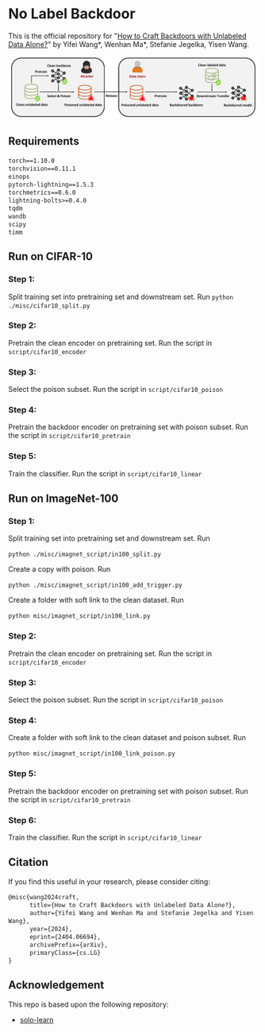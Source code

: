 # No Label Backdoor

This is the official repository for "[How to Craft Backdoors with Unlabeled Data Alone?](https://arxiv.org/abs/2404.06694)" by Yifei Wang*, Wenhan Ma*, Stefanie Jegelka, Yisen Wang.

![illustration](assets/illustration.png)

## Requirements

```
torch==1.10.0
torchvision==0.11.1
einops
pytorch-lightning==1.5.3
torchmetrics==0.6.0
lightning-bolts>=0.4.0
tqdm
wandb
scipy
timm
```

## Run on CIFAR-10

### Step 1:

Split training set into pretraining set and downstream set. Run
`python ./misc/cifar10_split.py`

### Step 2:

Pretrain the clean encoder on pretraining set. Run the script in `script/cifar10_encoder`

### Step 3:

Select the poison subset. Run the script in `script/cifar10_poison`

### Step 4:

Pretrain the backdoor encoder on pretraining set with poison subset. Run the script in `script/cifar10_pretrain`

### Step 5:

Train the classifier. Run the script in `script/cifar10_linear`

## Run on ImageNet-100

### Step 1:

Split training set into pretraining set and downstream set. Run

`python ./misc/imagnet_script/in100_split.py`

Create a copy with poison. Run

`python ./misc/imagnet_script/in100_add_trigger.py`

Create a folder with soft link to the clean dataset. Run

`python misc/imagnet_script/in100_link.py`

### Step 2:

Pretrain the clean encoder on pretraining set. Run the script in `script/cifar10_encoder`

### Step 3:

Select the poison subset. Run the script in `script/cifar10_poison`

### Step 4:

Create a folder with soft link to the clean dataset and poison subset. Run

`python misc/imagnet_script/in100_link_poison.py`

### Step 5:

Pretrain the backdoor encoder on pretraining set with poison subset. Run the script in `script/cifar10_pretrain`

### Step 6:

Train the classifier. Run the script in `script/cifar10_linear`

## Citation

If you find this useful in your research, please consider citing:

```
@misc{wang2024craft,
      title={How to Craft Backdoors with Unlabeled Data Alone?}, 
      author={Yifei Wang and Wenhan Ma and Stefanie Jegelka and Yisen Wang},
      year={2024},
      eprint={2404.06694},
      archivePrefix={arXiv},
      primaryClass={cs.LG}
}
```

## Acknowledgement

This repo is based upon the following repository:

* [solo-learn](https://github.com/vturrisi/solo-learn)
